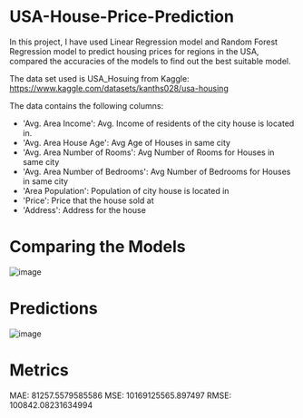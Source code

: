 # USA-House-Price-Prediction

In this project, I have used Linear Regression model and Random Forest Regression model to predict housing prices for regions in the USA, compared the accuracies of the models to find out the best suitable model.

The data set used is USA_Hosuing from Kaggle: https://www.kaggle.com/datasets/kanths028/usa-housing

The data contains the following columns:

* 'Avg. Area Income': Avg. Income of residents of the city house is located in.
* 'Avg. Area House Age': Avg Age of Houses in same city
* 'Avg. Area Number of Rooms': Avg Number of Rooms for Houses in same city
* 'Avg. Area Number of Bedrooms': Avg Number of Bedrooms for Houses in same city
* 'Area Population': Population of city house is located in
* 'Price': Price that the house sold at
* 'Address': Address for the house

# Comparing the Models
![image](https://user-images.githubusercontent.com/89356811/179360273-e4fc633c-0929-4155-a96b-856e9501ee80.png)

# Predictions
![image](https://user-images.githubusercontent.com/89356811/179360281-9950d90d-8883-4907-be6d-9c50600973bb.png)

# Metrics

MAE: 81257.5579585586
MSE: 10169125565.897497
RMSE: 100842.08231634994
